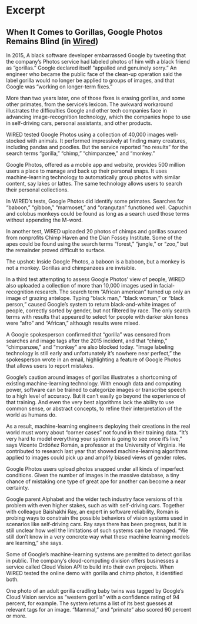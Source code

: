 # Excerpt

## When It Comes to Gorillas, Google Photos Remains Blind (in [Wired](https://www.wired.com/story/when-it-comes-to-gorillas-google-photos-remains-blind/))

In 2015, A black software developer embarrassed Google by tweeting that the company’s Photos service had labeled photos of him with a black friend as “gorillas.” Google declared itself “appalled and genuinely sorry.” An engineer who became the public face of the clean-up operation said the label gorilla would no longer be applied to groups of images, and that Google was “working on longer-term fixes.”

More than two years later, one of those fixes is erasing gorillas, and some other primates, from the service’s lexicon. The awkward workaround illustrates the difficulties Google and other tech companies face in advancing image-recognition technology, which the companies hope to use in self-driving cars, personal assistants, and other products.

WIRED tested Google Photos using a collection of 40,000 images well-stocked with animals. It performed impressively at finding many creatures, including pandas and poodles. But the service reported “no results” for the search terms “gorilla,” “chimp,” “chimpanzee,” and “monkey.”

Google Photos, offered as a mobile app and website, provides 500 million users a place to manage and back up their personal snaps. It uses machine-learning technology to automatically group photos with similar content, say lakes or lattes. The same technology allows users to search their personal collections.

In WIRED’s tests, Google Photos did identify some primates. Searches for “baboon,” “gibbon,” “marmoset,” and “orangutan” functioned well. Capuchin and colobus monkeys could be found as long as a search used those terms without appending the M-word.

In another test, WIRED uploaded 20 photos of chimps and gorillas sourced from nonprofits Chimp Haven and the Dian Fossey Institute. Some of the apes could be found using the search terms “forest,” “jungle,” or “zoo,” but the remainder proved difficult to surface.

The upshot: Inside Google Photos, a baboon is a baboon, but a monkey is not a monkey. Gorillas and chimpanzees are invisible.

In a third test attempting to assess Google Photos’ view of people, WIRED also uploaded a collection of more than 10,000 images used in facial-recognition research. The search term “African american” turned up only an image of grazing antelope. Typing “black man,” “black woman,” or “black person,” caused Google’s system to return black-and-white images of people, correctly sorted by gender, but not filtered by race. The only search terms with results that appeared to select for people with darker skin tones were “afro” and “African,” although results were mixed.

A Google spokesperson confirmed that “gorilla” was censored from searches and image tags after the 2015 incident, and that “chimp,” “chimpanzee,” and “monkey” are also blocked today. “Image labeling technology is still early and unfortunately it’s nowhere near perfect,” the spokesperson wrote in an email, highlighting a feature of Google Photos that allows users to report mistakes.

Google’s caution around images of gorillas illustrates a shortcoming of existing machine-learning technology. With enough data and computing power, software can be trained to categorize images or transcribe speech to a high level of accuracy. But it can’t easily go beyond the experience of that training. And even the very best algorithms lack the ability to use common sense, or abstract concepts, to refine their interpretation of the world as humans do.

As a result, machine-learning engineers deploying their creations in the real world must worry about “corner cases” not found in their training data. “It’s very hard to model everything your system is going to see once it’s live,” says Vicente Ordóñez Román, a professor at the University of Virginia. He contributed to research last year that showed machine-learning algorithms applied to images could pick up and amplify biased views of gender roles.

Google Photos users upload photos snapped under all kinds of imperfect conditions. Given the number of images in the massive database, a tiny chance of mistaking one type of great ape for another can become a near certainty.

Google parent Alphabet and the wider tech industry face versions of this problem with even higher stakes, such as with self-driving cars. Together with colleague Baishakhi Ray, an expert in software reliability, Román is probing ways to constrain the possible behaviors of vision systems used in scenarios like self-driving cars. Ray says there has been progress, but it is still unclear how well the limitations of such systems can be managed. “We still don’t know in a very concrete way what these machine learning models are learning,” she says.

Some of Google’s machine-learning systems are permitted to detect gorillas in public. The company’s cloud-computing division offers businesses a service called Cloud Vision API to build into their own projects. When WIRED tested the online demo with gorilla and chimp photos, it identified both.

One photo of an adult gorilla cradling baby twins was tagged by Google’s Cloud Vision service as “western gorilla” with a confidence rating of 94 percent, for example. The system returns a list of its best guesses at relevant tags for an image. “Mammal,” and “primate” also scored 90 percent or more.